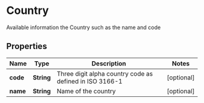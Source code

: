 

# Country

Available information the Country such as the name and code

## Properties

Name | Type | Description | Notes
------------ | ------------- | ------------- | -------------
**code** | **String** | Three digit alpha country code as defined in ISO 3166-1 |  [optional]
**name** | **String** | Name of the country |  [optional]



